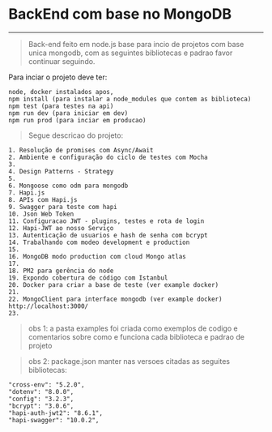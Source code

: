 # BackEnd com base no MongoDB
--------------------------------------------------

>Back-end feito em node.js base para incio de projetos com base unica mongodb, com as seguintes bibliotecas e padrao favor continuar seguindo. 

Para inciar o projeto deve ter:

    node, docker instalados apos,
    npm install (para instalar a node_modules que contem as biblioteca)
    npm test (para testes na api)
    npm run dev (para iniciar em dev)
    npm run prod (para inciar em producao)
    
   
>Segue descricao do projeto:
   
    1. Resolução de promises com Async/Await
    2. Ambiente e configuração do ciclo de testes com Mocha
    3. 
    4. Design Patterns - Strategy
    5. 
    6. Mongoose como odm para mongodb
    7. Hapi.js 
    8. APIs com Hapi.js
    9. Swagger para teste com hapi
    10. Json Web Token
    11. Configuracao JWT - plugins, testes e rota de login
    12. Hapi-JWT ao nosso Serviço 
    13. Autenticação de usuarios e hash de senha com bcrypt
    14. Trabalhando com modeo development e production
    15. 
    16. MongoDB modo production com cloud Mongo atlas
    17. 
    18. PM2 para gerência do node 
    19. Expondo cobertura de código com Istanbul
    20. Docker para criar a base de teste (ver example docker)
    21. 
    22. MongoClient para interface mongodb (ver example docker) http://localhost:3000/
    23. 


>obs 1: a pasta examples foi criada como exemplos de
codigo e comentarios sobre como e funciona cada biblioteca e padrao de projeto

>obs 2: package.json manter nas versoes citadas as seguites bibliotecas:

    "cross-env": "5.2.0",
    "dotenv": "8.0.0",
    "config": "3.2.3",
    "bcrypt": "3.0.6",
    "hapi-auth-jwt2": "8.6.1",
    "hapi-swagger": "10.0.2",